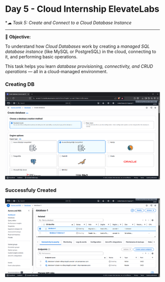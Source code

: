 # Day 5 - Cloud Internship ElevateLabs

 **☁ *Task 5: Create and Connect to a Cloud Database Instance**

---
🎯 **Objective:**

To understand how *Cloud Databases* work by creating a *managed SQL database instance* (like MySQL or PostgreSQL) in the cloud, connecting to it, and performing basic operations.

This task helps you learn *database provisioning, connectivity, and CRUD operations* — all in a cloud-managed environment.





### Creating DB
![Image 1](image1.png)

### Successfuly Created 
![Image 2](image2.png)